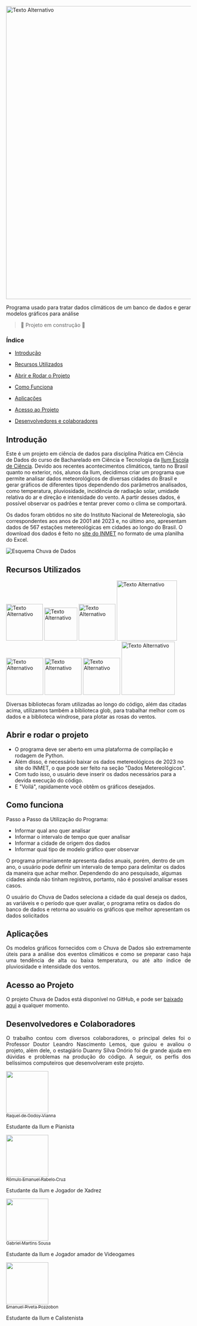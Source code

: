 <img src="https://github.com/GabrielMartinsSousa/Projeto_PCD_Climogramas/assets/172425313/6c7eeaea-a3c9-43d9-b247-9799c66bad2f" alt="Texto Alternativo" width="800">

Programa usado para tratar dados climáticos de um banco de dados e gerar modelos gráficos para análise

>:construction: Projeto em construção :construction:

### Índice 

- [Introdução](#Introdução)
  
- [Recursos Utilizados](#Recursos-Utilizados)
  
- [Abrir e Rodar o Projeto](#abrir-e-rodar-o-projeto)
  
- [Como Funciona](#Como-funciona)

- [Aplicações](#aplicações)

- [Acesso ao Projeto](#acesso-ao-projeto)

- [Desenvolvedores e colaboradores](#desenvolvedores-e-colaboradores)

## Introdução 


 Este é um projeto em ciência de dados para disciplina Prática em Ciência de Dados do curso de Bacharelado em Ciência e Tecnologia da [Ilum Escola de Ciência](https://ilum.cnpem.br). Devido aos recentes acontecimentos climáticos, tanto no Brasil quanto no exterior, nós, alunos da Ilum, decidimos criar um programa que permite analisar dados meteorológicos de diversas cidades do Brasil e gerar gráficos de diferentes tipos dependendo dos parâmetros analisados, como temperatura, pluviosidade, incidência de radiação solar, umidade relativa do ar e direção e intensidade do vento. A partir desses dados, é possível observar os padrões e tentar prever como o clima se comportará.

Os dados foram obtidos no site do Instituto Nacional de Metereologia, são correspondentes aos anos de 2001 até 2023 e, no último ano, apresentam dados de 567 estações metereológicas em cidades ao longo do Brasil. O download dos dados é feito no [site do INMET](https://portal.inmet.gov.br/) no formato de uma planilha do Excel. 

![Esquema Chuva de Dados](https://github.com/GabrielMartinsSousa/Projeto_PCD_Climogramas/assets/172425313/54fc6137-ba47-4637-99fb-683d5ebdd118)


## Recursos Utilizados

<img src="https://github.com/GabrielMartinsSousa/Projeto_PCD_Climogramas/assets/172425313/c09f167c-934b-4419-96cf-4e4c3cab4c56" alt="Texto Alternativo" width="100">

<img src="https://github.com/GabrielMartinsSousa/Projeto_PCD_Climogramas/assets/172425313/eafee038-e9ba-489b-b29d-f8f376f8fc6b" alt="Texto Alternativo" width="90">

<img src="https://github.com/GabrielMartinsSousa/Projeto_PCD_Climogramas/assets/172425313/04fa28d7-75ce-4236-bfc7-ec0451a4ed48" alt="Texto Alternativo" width="100">

<img src="https://github.com/GabrielMartinsSousa/Projeto_PCD_Climogramas/assets/172425313/d49d7621-add3-49af-aa70-92693cf061f8" alt="Texto Alternativo" width="164">

<img src="https://github.com/GabrielMartinsSousa/Projeto_PCD_Climogramas/assets/172425313/025152bd-de97-420c-8a96-bf4d675bea31" alt="Texto Alternativo" width="101">

<img src="https://github.com/GabrielMartinsSousa/Projeto_PCD_Climogramas/assets/172425313/dd5953d4-0b62-467b-85ed-9a992d6c1511" alt="Texto Alternativo" width="101">

<img src="https://github.com/GabrielMartinsSousa/Projeto_PCD_Climogramas/assets/172425313/fad65bea-c9cf-4c61-92cc-5622b4521544" alt="Texto Alternativo" width="101">

<img src="https://github.com/GabrielMartinsSousa/Projeto_PCD_Climogramas/assets/172425313/314dcd00-784b-4f40-b361-a46329aad30e" alt="Texto Alternativo" width="145">

Diversas bibliotecas foram utilizadas ao longo do código, além das citadas acima, utilizamos também a biblioteca glob, para trabalhar melhor com os dados e a biblioteca windrose, para plotar as rosas do ventos.

## Abrir e rodar o projeto

<p align="justify">

- O programa deve ser aberto em uma plataforma de compilação e rodagem de Python. 
- Além disso, é necessário baixar os dados metereológicos de 2023 no site do INMET, o que pode ser feito na seção "Dados Metereológicos".
- Com tudo isso, o usuário deve inserir os dados necessários para a devida execução do código.
- E "Voilá", rapidamente você obtêm os gráficos desejados.

## Como funciona

<p align="justify">
Passo a Passo da Utilização do Programa:
 
- Informar qual ano quer analisar
- Informar o intervalo de tempo que quer analisar
- Informar a cidade de origem dos dados
- Informar qual tipo de modelo gráfico quer observar
  
O programa primariamente apresenta dados anuais, porém, dentro de um ano, o usuário pode definir um intervalo de tempo para delimitar os dados da maneira que achar melhor. Dependendo do ano pesquisado, algumas cidades ainda não tinham registros, portanto, não é possível analisar esses casos.
  
O usuário do Chuva de Dados seleciona a cidade da qual deseja os dados, as variáveis e o período que quer avaliar, o programa retira os dados do banco de dados e retorna ao usuário os gráficos que melhor apresentam os dados solicitados

## Aplicações

<p align="justify">
Os modelos gráficos fornecidos com o Chuva de Dados são extremamente úteis para a análise dos eventos climáticos e como se preparar caso haja uma tendência de alta ou baixa temperatura, ou até alto índice de pluviosidade e intensidade dos ventos.

## Acesso ao Projeto

O projeto Chuva de Dados está disponível no GitHub, e pode ser [baixado aqui](https://github.com/GabrielMartinsSousa/Projeto_PCD_Climogramas) a qualquer momento.

## Desenvolvedores e Colaboradores

<p align="justify">
O trabalho contou com diversos colaboradores, o principal deles foi o Professor Doutor Leandro Nascimento Lemos, que guiou e avaliou o projeto, além dele, o estagiário Duanny Silva Onório foi de grande ajuda em dúvidas e problemas na produção do código. A seguir, os perfis dos belíssimos computeiros que desenvolveram este projeto.

 [<img src="https://avatars.githubusercontent.com/u/172425251?s=400&u=ff5b960a4e2477b83fc50760e6306b118f3e95c5&v=4" width=115><br><sub>Raquel de Godoy Vianna</sub>](https://github.com/RaquelGVianna) 
 
Estudante da Ilum e Pianista

 [<img src="" width=115><br><sub>Rômulo Emanuel Rabelo Cruz</sub>](https://github.com/Romulo177)
 
 Estudante da Ilum e Jogador de Xadrez
 
 [<img src="https://avatars.githubusercontent.com/u/172425313?v=4" width=115><br><sub>Gabriel Martins Sousa</sub>](https://github.com/GabrielMartinsSousa)
 
 Estudante da Ilum e Jogador amador de Videogames

  [<img src="https://avatars.githubusercontent.com/u/38091359?v=4" width=115><br><sub>Emanuel Piveta Pozzobon</sub>](https://github.com/crovim)

 Estudante da Ilum e Calistenista


